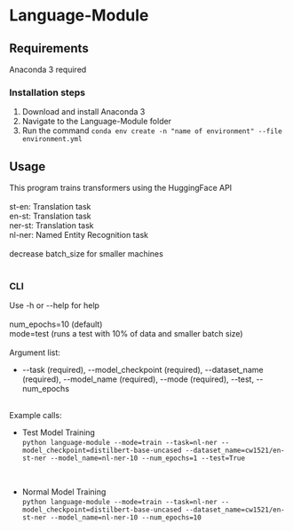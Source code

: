 # Language-Module
## Requirements
Anaconda 3 required
### Installation steps
1. Download and install Anaconda 3
2. Navigate to the Language-Module folder
3. Run the command `conda env create -n "name of environment" --file environment.yml`

## Usage
This program trains transformers using the HuggingFace API<br><br>
st-en: Translation task<br>
en-st: Translation task<br>
ner-st: Translation task<br>
nl-ner: Named Entity Recognition task<br><br>
decrease batch_size for smaller machines<br><br>


### CLI
Use -h or --help for help<br><br>
num_epochs=10 (default) <br>
mode=test (runs a test with 10% of data and smaller batch size)
<br><br>
Argument list:<br>
* --task (required), --model_checkpoint (required), --dataset_name (required), 
--model_name (required), --mode (required), --test, --num_epochs<br><br>



Example calls:<br>
* Test Model Training<br>
`python language-module --mode=train --task=nl-ner --model_checkpoint=distilbert-base-uncased --dataset_name=cw1521/en-st-ner --model_name=nl-ner-10 --num_epochs=1 --test=True`
<br>

* Normal Model Training<br>
`python language-module --mode=train --task=nl-ner --model_checkpoint=distilbert-base-uncased --dataset_name=cw1521/en-st-ner --model_name=nl-ner-10 --num_epochs=10`
<br>
